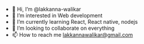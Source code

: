 - 👋 Hi, I’m @lakkanna-walikar
- 👀 I’m interested in Web development
- 🌱 I’m currently learning React, React native, nodejs
- 💞️ I’m looking to collaborate on everything
- 📫 How to reach me lakkannawalikar@gmail.com

<!---
lakkanna-walikar/lakkanna-walikar is a ✨ special ✨ repository because its `README.md` (this file) appears on your GitHub profile.
You can click the Preview link to take a look at your changes.
--->

